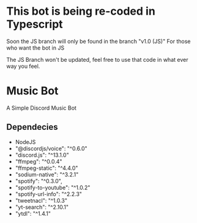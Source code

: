 # This bot is being re-coded in Typescript
Soon the JS branch will only be found in the branch "v1.0 (JS)" For those who want the bot in JS

The JS Branch won't be updated, feel free to use that code in what ever way you feel.


# Music Bot
A Simple Discord Music Bot

## Dependecies
- NodeJS
- "@discordjs/voice": "^0.6.0"
- "discord.js": "^13.1.0"
- "ffmpeg": "^0.0.4"
- "ffmpeg-static": "^4.4.0"
- "sodium-native": "^3.2.1"
- "spotify": "^0.3.0",
- "spotify-to-youtube": "^1.0.2"
- "spotify-url-info": "^2.2.3"
- "tweetnacl": "^1.0.3"
- "yt-search": "^2.10.1"
- "ytdl": "^1.4.1"
